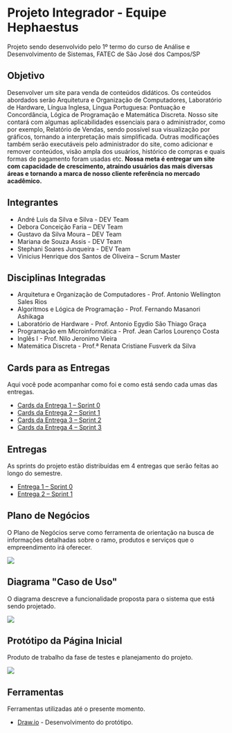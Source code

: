 

# Projeto Integrador - Equipe Hephaestus
Projeto sendo desenvolvido pelo 1º termo do curso de Análise e Desenvolvimento de Sistemas, FATEC de São José dos Campos/SP

## Objetivo
Desenvolver um site para venda de conteúdos didáticos. Os conteúdos abordados serão Arquitetura e Organização de Computadores, Laboratório de Hardware, Língua Inglesa, Língua Portuguesa: Pontuação e Concordância, Lógica de Programação e Matemática Discreta.  Nosso site contará com algumas aplicabilidades essenciais para o administrador, como por exemplo, Relatório de Vendas, sendo possível sua visualização por gráficos, tornando a interpretação mais simplificada. Outras modificações também serão executáveis pelo administrador do site, como adicionar e remover conteúdos, visão ampla dos usuários, histórico de compras e quais formas de pagamento foram usadas etc. 
**Nossa meta é entregar um site com capacidade de crescimento, atraindo usuários das mais diversas áreas e tornando a marca de nosso cliente referência no mercado acadêmico.**

## Integrantes
- André Luís da Silva e Silva - DEV Team
- Debora Conceição Faria – DEV Team
- Gustavo da Silva Moura – DEV Team
- Mariana de Souza Assis - DEV Team
- Stephani Soares Junqueira - DEV Team
- Vinicius Henrique dos Santos de Oliveira – Scrum Master

## Disciplinas Integradas
- Arquitetura e Organização de Computadores - Prof. Antonio Wellington Sales Rios   
- Algoritmos e Lógica de Programação - Prof. Fernando Masanori Ashikaga 
- Laboratório de Hardware - Prof. Antonio Egydio São Thiago Graça
- Programação em Microinformática - Prof. Jean Carlos Lourenço Costa
- Inglês I  - Prof. Nilo Jeronimo Vieira
-  Matemática Discreta  -  Prof.ª Renata Cristiane Fusverk da  Silva

## Cards para as Entregas
Aqui você pode acompanhar como foi e como está sendo cada umas das entregas.

- [Cards da Entrega 1 – Sprint 0]( https://github.com/AndreSilva358/Hephaestus---Projeto-Integrador/projects/2)
- [Cards da Entrega 2 – Sprint 1]( https://github.com/AndreSilva358/Hephaestus---Projeto-Integrador/projects/1)
- [Cards da Entrega 3 – Sprint 2]( https://github.com/AndreSilva358/Hephaestus---Projeto-Integrador/projects/3)
- [Cards da Entrega 4 – Sprint 3](https://github.com/AndreSilva358/Hephaestus---Projeto-Integrador/projects/4)


## Entregas
As sprints do projeto estão distribuídas em 4 entregas que serão feitas ao longo do semestre.

- [Entrega 1 – Sprint 0]( https://github.com/AndreSilva358/Hephaestus---Projeto-Integrador/tree/Sprint-0/Sprint%200)
- [Entrega 2 – Sprint 1]( https://github.com/AndreSilva358/Hephaestus---Projeto-Integrador/tree/Sprint-0/Sprint%201)


## Plano de Negócios
O Plano de Negócios serve como ferramenta de orientação na busca de informações detalhadas sobre o ramo, produtos e serviços que o empreendimento irá oferecer.

![](https://github.com/AndreSilva358/Hephaestus---Projeto-Integrador/blob/Sprint-0/Sprint%200/Plano%20de%20Neg%C3%B3cio.png?raw=true)

## Diagrama "Caso de Uso"
O diagrama descreve a funcionalidade proposta para o sistema que está sendo projetado.

![](https://github.com/AndreSilva358/Hephaestus---Projeto-Integrador/blob/Sprint-0/Sprint%200/Diagrama%20caso%20de%20uso.png?raw=true)

## Protótipo da Página Inicial
Produto de trabalho da fase de testes e planejamento do projeto.

![](https://github.com/AndreSilva358/Hephaestus---Projeto-Integrador/blob/Sprint-0/Sprint%200/P%C3%A1gina%20inicial.png?raw=true)

## Ferramentas
Ferramentas utilizadas até o presente momento.

- [Draw.io]( https://app.diagrams.net/) - Desenvolvimento do protótipo.
